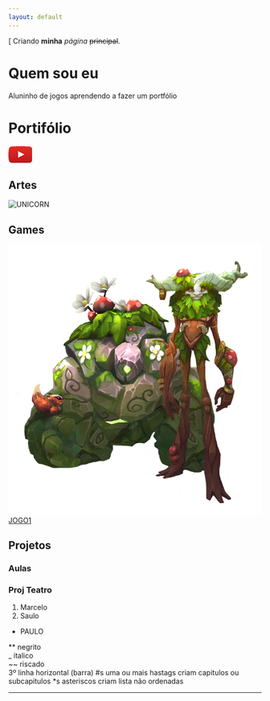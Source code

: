 ```yaml
---
layout: default
---
```

[
Criando **minha** _página_ ~~principal~~.

# Quem sou eu

Aluninho de jogos aprendendo a fazer um portfólio

# Portifólio

[![](wwwwwwwwwwww.png)](https://www.youtube.com/watch?v=Gjgy1-mSG64)

## Artes

![UNICORN](https://i.pinimg.com/736x/dc/18/ab/dc18abcbf686a86b7df630cf1f10a1b1--pixel-crochet-pattern-crochet-patterns.jpg)

## Games

[![](Ivern_Render.png)](https://pbs.twimg.com/media/DHfTQCrVwAAHzMM.jpg)
[JOGO1]()

## Projetos
### Aulas
### Proj Teatro

1. Marcelo
2. Saulo
* PAULO

** negrito  
_ italico  
~~ riscado  
3º linha horizontal (barra)
#s uma ou mais hastags criam capitulos ou subcapitulos
*s asteriscos criam lista não ordenadas


***
